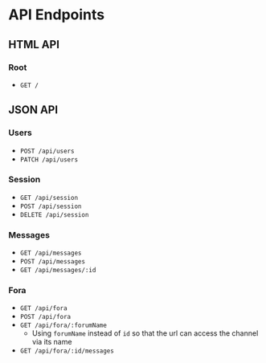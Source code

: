 # API Endpoints

## HTML API

### Root

- `GET /`

## JSON API

### Users

- `POST /api/users`
- `PATCH /api/users`

### Session

- `GET /api/session`
- `POST /api/session`
- `DELETE /api/session`

### Messages

- `GET /api/messages`
- `POST /api/messages`
- `GET /api/messages/:id`

### Fora

- `GET /api/fora`
- `POST /api/fora`
- `GET /api/fora/:forumName`
  - Using `forumName` instead of `id` so that the url can access the channel via its name
- `GET /api/fora/:id/messages`
